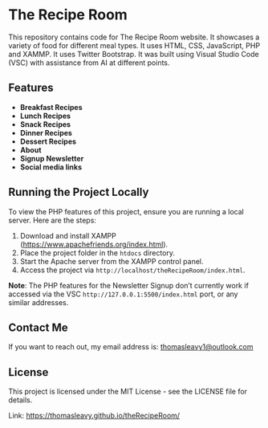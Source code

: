 # The Recipe Room

This repository contains code for The Recipe Room website. It showcases a variety of food for different meal types. It uses HTML, CSS, JavaScript, PHP and XAMMP. It uses Twitter Bootstrap. It was built using Visual Studio Code (VSC) with assistance from AI at different points.

## Features

- **Breakfast Recipes**
- **Lunch Recipes**
- **Snack Recipes**
- **Dinner Recipes**
- **Dessert Recipes**
- **About**
- **Signup Newsletter**
- **Social media links**


## Running the Project Locally

To view the PHP features of this project, ensure you are running a local server. Here are the steps:

1. Download and install XAMPP (https://www.apachefriends.org/index.html).
2. Place the project folder in the `htdocs` directory.
3. Start the Apache server from the XAMPP control panel.
4. Access the project via `http://localhost/theRecipeRoom/index.html`.

**Note**: The PHP features for the Newsletter Signup don’t currently work if accessed via the VSC `http://127.0.0.1:5500/index.html` port, or any similar addresses.

## Contact Me

If you want to reach out, my email address is: thomasleavy1@outlook.com

## License

This project is licensed under the MIT License - see the LICENSE file for details.

Link: https://thomasleavy.github.io/theRecipeRoom/
